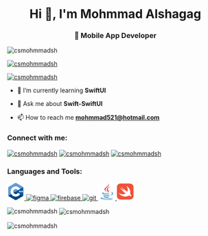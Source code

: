 <h1 align="center">Hi 👋, I'm Mohmmad Alshagag</h1>
<h3 align="center">📱 Mobile App Developer</h3>

<p align="left"> <img src="https://komarev.com/ghpvc/?username=csmohmmadsh&label=Profile%20views&color=0e75b6&style=flat" alt="csmohmmadsh" /> </p>

<p align="left"> <a href="https://github.com/ryo-ma/github-profile-trophy"><img src="https://github-profile-trophy.vercel.app/?username=csmohmmadsh" alt="csmohmmadsh" /></a> </p>

<p align="left"> <a href="https://twitter.com/csmohmmadsh" target="blank"><img src="https://img.shields.io/twitter/follow/csmohmmadsh?logo=twitter&style=for-the-badge" alt="csmohmmadsh" /></a> </p>

- 🌱 I’m currently learning **SwiftUI**

- 💬 Ask me about **Swift-SwiftUI**

- 📫 How to reach me **mohmmad521@hotmail.com**

<h3 align="left">Connect with me:</h3>
<p align="left">
<a href="https://twitter.com/csmohmmadsh" target="blank"><img align="center" src="https://raw.githubusercontent.com/rahuldkjain/github-profile-readme-generator/master/src/images/icons/Social/twitter.svg" alt="csmohmmadsh" height="30" width="40" /></a>
<a href="https://linkedin.com/in/csmohmmadsh" target="blank"><img align="center" src="https://raw.githubusercontent.com/rahuldkjain/github-profile-readme-generator/master/src/images/icons/Social/linked-in-alt.svg" alt="csmohmmadsh" height="30" width="40" /></a>
<a href="https://stackoverflow.com/users/csmohmmadsh" target="blank"><img align="center" src="https://raw.githubusercontent.com/rahuldkjain/github-profile-readme-generator/master/src/images/icons/Social/stack-overflow.svg" alt="csmohmmadsh" height="30" width="40" /></a>
</p>

<h3 align="left">Languages and Tools:</h3>
<p align="left"> <a href="https://www.w3schools.com/cpp/" target="_blank" rel="noreferrer"> <img src="https://raw.githubusercontent.com/devicons/devicon/master/icons/cplusplus/cplusplus-original.svg" alt="cplusplus" width="40" height="40"/> </a> <a href="https://www.figma.com/" target="_blank" rel="noreferrer"> <img src="https://www.vectorlogo.zone/logos/figma/figma-icon.svg" alt="figma" width="40" height="40"/> </a> <a href="https://firebase.google.com/" target="_blank" rel="noreferrer"> <img src="https://www.vectorlogo.zone/logos/firebase/firebase-icon.svg" alt="firebase" width="40" height="40"/> </a> <a href="https://git-scm.com/" target="_blank" rel="noreferrer"> <img src="https://www.vectorlogo.zone/logos/git-scm/git-scm-icon.svg" alt="git" width="40" height="40"/> </a> <a href="https://www.java.com" target="_blank" rel="noreferrer"> <img src="https://raw.githubusercontent.com/devicons/devicon/master/icons/java/java-original.svg" alt="java" width="40" height="40"/> </a> <a href="https://developer.apple.com/swift/" target="_blank" rel="noreferrer"> <img src="https://raw.githubusercontent.com/devicons/devicon/master/icons/swift/swift-original.svg" alt="swift" width="40" height="40"/> </a> </p>

<p><img align="left" src="https://github-readme-stats.vercel.app/api/top-langs?username=csmohmmadsh&show_icons=true&locale=en&layout=compact" alt="csmohmmadsh" /></p>

<p>&nbsp;<img align="center" src="https://github-readme-stats.vercel.app/api?username=csmohmmadsh&show_icons=true&locale=en" alt="csmohmmadsh" /></p>

<p><img align="center" src="https://github-readme-streak-stats.herokuapp.com/?user=csmohmmadsh&" alt="csmohmmadsh" /></p>
